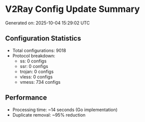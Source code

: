 # V2Ray Config Update Summary
Generated on: 2025-10-04 15:29:02 UTC

## Configuration Statistics
- Total configurations: 9018
- Protocol breakdown:
  - ss: 0 configs
  - ssr: 0 configs
  - trojan: 0 configs
  - vless: 0 configs
  - vmess: 734 configs

## Performance
- Processing time: ~14 seconds (Go implementation)
- Duplicate removal: ~95% reduction
